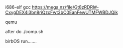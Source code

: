 i686-elf gcc https://mega.nz/file/Gt8zRDRI#-CxygDEX4i3bn8riQzcFwt3bC0EanFewUTMFWBDJQik

qemu



after do ./comp.sh






birbOS run.......
